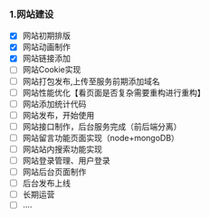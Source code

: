 ### 1.网站建设

- [x] 网站初期排版
- [x] 网站动画制作
- [x] 网站链接添加
- [ ] 网站Cookie实现
- [ ] 网站打包发布,上传至服务前期添加域名
- [ ] 网站性能优化【看页面是否复杂需要重构进行重构】
- [ ] 网站添加统计代码
- [ ] 网站发布，开始使用
- [ ] 网站接口制作，后台服务完成（前后端分离）
- [ ] 网站留言功能页面实现（node+mongoDB）
- [ ] 网站站内搜索功能实现
- [ ] 网站登录管理、用户登录
- [ ] 网站后台页面制作
- [ ] 后台发布上线
- [ ] 长期运营
- [ ] .... 
